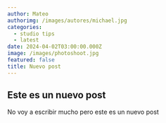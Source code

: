 ```yaml
---
author: Mateo
authorimg: /images/autores/michael.jpg
categories:
  - studio tips
  - latest
date: 2024-04-02T03:00:00.000Z
image: /images/photoshoot.jpg
featured: false
title: Nuevo post
---
```


## Este es un nuevo post

No voy a escribir mucho pero este es un nuevo post
